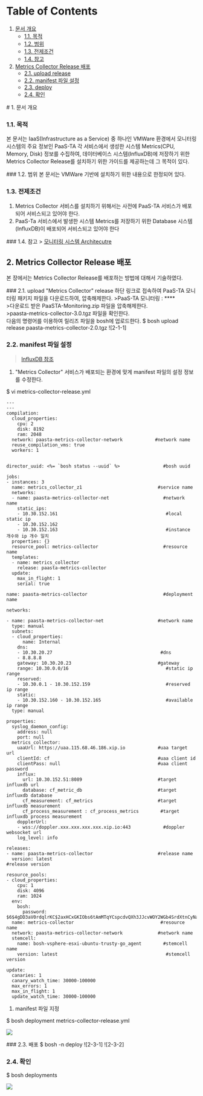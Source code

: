 # Table of Contents

1. [문서 개요](paas-ta-metrics-collector-vmware.md#1)
   * [1.1. 목적](paas-ta-metrics-collector-vmware.md#2)
   * [1.2. 범위](paas-ta-metrics-collector-vmware.md#3)
   * [1.3. 전제조건](paas-ta-metrics-collector-vmware.md#4)
   * [1.4. 참고](paas-ta-metrics-collector-vmware.md#5)
2. [Metrics Collector Release 배포](paas-ta-metrics-collector-vmware.md#6)
   * [2.1.  upload release](paas-ta-metrics-collector-vmware.md#7)
   * [2.2.  manifest 파일 설정](paas-ta-metrics-collector-vmware.md#8)
   * [2.3.  deploy](paas-ta-metrics-collector-vmware.md#9)
   * [2.4.  확인](paas-ta-metrics-collector-vmware.md#10)

 \# 1. 문서 개요

### 1.1. 목적

본 문서는 IaaS\(Infrastructure as a Service\) 중 하나인 VMWare 환경에서 모니터링 시스템의 주요 정보인 PaaS-TA 각 서비스에서 생성한 시스템 Metrics\(CPU, Memory, Disk\) 정보를 수집하여, 데이터베이스 시스템\(InfluxDB\)에 저장하기 위한 Metrics Collector Release를 설치하기 위한 가이드를 제공하는데 그 목적이 있다.

 \#\#\# 1.2. 범위 본 문서는 VMWare 기반에 설치하기 위한 내용으로 한정되어 있다.

### 1.3. 전제조건

1. Metrics Collector 서비스를 설치하기 위해서는 사전에 PaaS-TA 서비스가 배포되어 서비스되고 있어야 한다.
2. PaaS-Ta 서비스에서 발생한 시스템 Metrics를 저장하기 위한 Database 시스템\(InfluxDB\)이 배포되어 서비스되고 있어야 한다

 \#\#\# 1.4. 참고 &gt; [모니터링 시스템 Architecutre](https://github.com/PaaS-TA/Guide-3.0-Penne-/blob/master/Install-Guide/monitoring/PaaS-TA%20%EB%AA%A8%EB%8B%88%ED%84%B0%EB%A7%81%20%EC%8B%9C%EC%8A%A4%ED%85%9C%20%EC%84%A4%EC%B9%98%EA%B0%80%EC%9D%B4%EB%93%9C.md)

## 2.  Metrics Collector Release 배포

본 장에서는 Metrics Collector Release를 배포하는 방법에 대해서 기술하였다.

 \#\#\# 2.1. upload "Metrics Collector" release 하단 링크로 접속하여 PaaS-TA 모니터링 패키지 파일을 다운로드하여, 압축해제한다. &gt;PaaS-TA 모니터링 : \*\*\*\*  
 &gt;다운로드 받은 PaaSTA-Monitoring.zip 파일을 압축해제한다.  
 &gt;paasta-metrics-collector-3.0.tgz 파일을 확인한다.  
 다음의 명령어를 이용하여 릴리즈 파일을 bosh에 업로드한다. $ bosh upload release paasta-metrics-collector-2.0.tgz !\[2-1-1\]

### 2.2.  manifest 파일 설정

> [InfluxDB 참조](https://github.com/OpenPaaSRnD/Documents-PaaSTA-2.0/blob/master/Use-Guide/PaaS-TA%20%EB%AA%A8%EB%8B%88%ED%84%B0%EB%A7%81%20DB%20%EB%B0%8F%20Metrics%20%EA%B0%80%EC%9D%B4%EB%93%9C.md)

1. "Metrics Collector" 서비스가 배포되는 환경에 맞게 manifest 파일의 설정 정보를 수정한다.

$ vi metrics-collector-release.yml

```text
---
---
compilation:
  cloud_properties:
    cpu: 2
    disk: 8192
    ram: 2048
  network: paasta-metrics-collector-network            #network name
  reuse_compilation_vms: true
  workers: 1


director_uuid: <%= `bosh status --uuid` %>                #bosh uuid

jobs:
- instances: 3
  name: metrics_collector_z1                            #service name
  networks:
  - name: paasta-metrics-collector-net                    #network name
    static_ips:
    - 10.30.152.161                                        #local static ip
    - 10.30.152.162                                        
    - 10.30.152.163                                        #instance 개수와 ip 개수 일치
  properties: {}
  resource_pool: metrics-collector                        #resource name
  templates:
  - name: metrics_collector
    release: paasta-metrics-collector
  update:
    max_in_flight: 1
    serial: true

name: paasta-metrics-collector                            #deployment name

networks:

- name: paasta-metrics-collector-net                    #network name
  type: manual
  subnets:
  - cloud_properties:
      name: Internal
    dns:
    - 10.30.20.27                                        #dns
    - 8.8.8.8
    gateway: 10.30.20.23                                #gateway
    range: 10.30.0.0/16                                    #static ip range
    reserved:
    - 10.30.0.1 - 10.30.152.159                            #reserved ip range
    static:
    - 10.30.152.160 - 10.30.152.165                        #available ip range
  type: manual

properties:
  syslog_daemon_config:
    address: null
    port: null
  metrics_collector:
    uaaUrl: https://uaa.115.68.46.186.xip.io            #uaa target url
    clientId: cf                                        #uaa client id
    clientPass: null                                    #uaa client password
    influx:
      url: 10.30.152.51:8089                            #target influxdb url
      database: cf_metric_db                            #target influxdb database
      cf_measurement: cf_metrics                        #target influxdb measurement
      cf_process_measurement : cf_process_metrics        #target influxdb process measurement
    dopplerUrl:
    - wss://doppler.xxx.xxx.xxx.xxx.xip.io:443            #doppler websocket url
    log_level: info

releases:
- name: paasta-metrics-collector                        #release name
  version: latest                                               #release version                

resource_pools:
- cloud_properties:
    cpu: 1
    disk: 4096
    ram: 1024
  env:
    bosh:
      password: $6$4gDD3aV0rdqlrKC$2axHCxGKIObs6tAmMTqYCspcdvQXh3JJcvWOY2WGb4SrdXtnCyNaWlrf3WEqvYR2MYizEGp3kMmbpwBC6jsHt0
  name: metrics-collector                                #resource name
  network: paasta-metrics-collector-network             #network name
  stemcell:
    name: bosh-vsphere-esxi-ubuntu-trusty-go_agent        #stemcell name
    version: latest                                        #stemcell version

update:
  canaries: 1
  canary_watch_time: 30000-100000
  max_errors: 1
  max_in_flight: 1
  update_watch_time: 30000-100000
```

1. manifest 파일 지정

$ bosh deployment metrics-collector-release.yml

![](../../../.gitbook/assets/2-2-1%20%2810%29.png)

 \#\#\# 2.3. 배포 $ bosh -n deploy !\[2-3-1\] !\[2-3-2\]

### 2.4.  확인

$ bosh deployments

![](../../../.gitbook/assets/2-4-1%20%2822%29.png)

